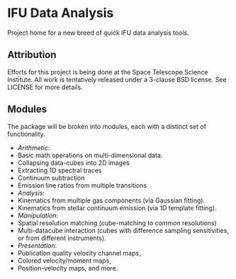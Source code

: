 # IFU Data Analysis

Project home for a new breed of quick IFU data analysis tools.

## Attribution
Efforts for this project is being done at the Space Telescope Science Institute. All work is tentatively released under a 3-clause BSD license. See LICENSE for more details.
 
## Modules
The package will be broken into modules, each with a distinct set of functionality.

- *Arithmetic*:
 - Basic math operations on multi-dimensional data.
 - Collapsing data-cubes into 2D images
 - Extracting 1D spectral traces
 - Continuum subtraction
 - Emission line ratios from multiple transitions
- *Analysis*:
 - Kinematics from multiple gas components (via Gaussian fitting).
 - Kinematics from stellar continuum emission (via 1D template fitting).
- *Manipulation*:
 - Spatial resolution matching (cube-matching to common resolutions)
 - Multi-datacube interaction (cubes with difference sampling sensitivities, or from different instruments).
- *Presentation*:
 - Publication quality velocity channel maps,
 - Colored velocity/moment maps,
 - Position-velocity maps, and more.
